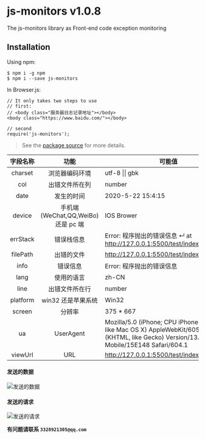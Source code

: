 # js-monitors v1.0.8

The js-monitors library as Front-end code exception monitoring

## Installation

Using npm:

```shell
$ npm i -g npm
$ npm i --save js-monitors
```

In Browser.js:

```shell
// It only takes two steps to use
// first:
// <body class="服务器日志记录地址"></body>
<body class="https://www.baidu.com/"></body>

// second
require('js-monitors');
```

> See the [package source](https://github.com/nanfeiyan123/js-monitor) for more details.

| 字段名称 |               功能                | 可能值                                                                                                                                      |
| :------: | :-------------------------------: | ------------------------------------------------------------------------------------------------------------------------------------------- |
| charset  |          浏览器编码环境           | utf-8 \|\| gbk                                                                                                                              |
|   col    |          出错文件所在列           | number                                                                                                                                      |
|   date   |            发生的时间             | 2020-5-22 15:4:15                                                                                                                           |
|  device  | 手机端(WeChat,QQ,WeiBo)还是 pc 端 | IOS Brower                                                                                                                                  |
| errStack |            错误栈信息             | Error: 程序抛出的错误信息 ↵ at http://127.0.0.1:5500/test/index.html:48:11                                                                  |
| filePath |            出错的文件             | http://127.0.0.1:5500/test/index.html                                                                                                       |
|   info   |             错误信息              | Error: 程序抛出的错误信息                                                                                                                   |
|   lang   |            使用的语言             | zh-CN                                                                                                                                       |
|   line   |          出错文件所在行           | number                                                                                                                                      |
| platform |        win32 还是苹果系统         | Win32                                                                                                                                       |
|  screen  |              分辨率               | 375 \* 667                                                                                                                                  |
|    ua    |             UserAgent             | Mozilla/5.0 (iPhone; CPU iPhone OS 13_2_3 like Mac OS X) AppleWebKit/605.1.15 (KHTML, like Gecko) Version/13.0.3 Mobile/15E148 Safari/604.1 |
| viewUrl  |                URL                | http://127.0.0.1:5500/test/index.html                                                                                                       |

#### 发送的数据

![发送的数据](https://oss.guangmangapp.com/2fc7ee9b-42b1-40e3-bf56-7dfc42109429.png)

#### 发送的请求

![发送的请求](https://oss.guangmangapp.com/b2672ce3-e870-4002-a1af-f7e19c43fc2a.png)

**有问题请联系 `3328921305@qq.com`**
